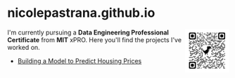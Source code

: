 # nicolepastrana.github.io
<a href="https://www.linkedin.com/in/nicolepastrana/"><img src="linkedin_qrcode.png" width=100px height=auto align=right></a>
<p>I'm currently pursuing a <strong>Data Engineering Professional Certificate</strong> from <strong>MIT</strong> xPRO. Here you'll find the projects I've worked on.</p>

<ul>
<li>
<a href="https://nicolepastrana.github.io/PCDE-Activity-9.1/">Building a Model to Predict Housing Prices</a>
</li>
</ul>
